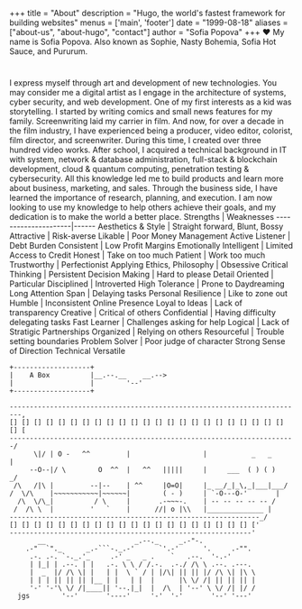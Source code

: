 +++
title = "About"
description = "Hugo, the world's fastest framework for building websites"
menus = ['main', 'footer']
date = "1999-08-18"
aliases = ["about-us", "about-hugo", "contact"]
author = "Sofia Popova"
+++
:heart:
My name is Sofia Popova. Also known as Sophie, Nasty Bohemia, Sofia Hot Sauce, and Pururum.
#
I express myself through art and development of new technologies. You may consider me a digital artist as I engage in the architecture of systems, cyber security, and web development.
One of my first interests as a kid was storytelling. I started by writing comics and small news features for my family.
Screenwriting laid my carrier in film. And now, for over a decade in the film industry, I have experienced being a producer, video editor, colorist, film director, and screenwriter. During this time, I created over three hundred video works.
After school, I acquired a technical background in IT with system, network & database administration, full-stack & blockchain development, cloud & quantum computing, penetration testing & cybersecurity. All this knowledge led me to build products and learn more about business, marketing, and sales. Through the business side, I have learned the importance of research, planning, and execution. I am now looking to use my knowledge to help others achieve their goals, and my dedication is to make the world a better place.
Strengths            | Weaknesses
---------------------|------
Aesthetics & Style   | Straight forward, Blunt, Bossy
Attractive           | Risk-averse
Likable              | Poor Money Management
Active Listener      | Debt Burden
Consistent                 | Low Profit Margins
Emotionally Intelligent    | Limited Access to Credit
Honest                     | Take on too much
Patient                    | Work too much
Trustworthy                | Perfectionist
Applying Ethics, Philosophy     | Obsessive
Critical Thinking               | Persistent
Decision Making                 | Hard to please
Detail Oriented                 | Particular
Disciplined                     | Introverted
High Tolerance                  | Prone to Daydreaming
Long Attention Span             | Delaying tasks
Personal Resilience             | Like to zone out
Humble                          | Inconsistent Online Presence
Loyal to Ideas                  | Lack of transparency
Creative                        | Critical of others
Confidential                    | Having difficulty delegating tasks
Fast Learner                    | Challenges asking for help
Logical                         | Lack of Stratigic Partnerships
Organized                       | Relying on others
Resourceful                     | Trouble setting boundaries
Problem Solver                  | Poor judge of character
Strong Sense of Direction
Technical
Versatile
<br>
```goat
+-------------------+                        
|    A Box          |__.--.__    __.-->         
|                   |        '--'               
+-------------------+

-------------------------------------------------------------------------,
[] [] [] [] [] [] [] [] [] [] [] [] [] [] [] [] [] [] [] [] [] [] [] [] [
-----------------------------------------------------------------------/
      \|/ | O -   ^^         |                  |           _   _     |
     --O--|/ \        O  ^^  |   ^^   |||||     |     ___  ( ) ( )   _/
 /\   /|\ |         --|--    | ^^     |O=O|     |_ __/_|_\,_|___|___/
/  \/\    |~~~~~~~~~~~|~~~~~~|        ( - )     | `-O---O-'       |
  /\  \/\_|          / \     |       .-~~~-.    | -- -- -- -- -- /
 /  /\ \  |         '   `    |      //| o |\\   |______________ |
--------------------------------------------------------------_/
[] [] [] [] [] [] [] [] [] [] [] [] [] [] [] [] [] [] [] [] ['
------------------------------------------------------------'              
       __                      _.--._     _.-"-.
    .-"  `"._      _.-```-._.-'      `'.-'      '.     .-"".
     .-. .-. `-._.'_     .-' _   _ .    `   .--.  '-.-'
     | |_| | .--. | |   .-. \ \ / /.-.  .-./ /\ \ .--. .---.
     |  _  |/ /\ \| |   | |  \ ` / | |/\| || || |/ /\ \| |\ \
     | | | || || || |__ | |   | |  |      |\ \/ /| || || || |
     '-' '-'\ \/ /|____|| '--.|_|  |  /\  | '--' \ \/ /| |/ /
  jgs        '--'       '----'     '-'  '-'       '--' '---'
```
